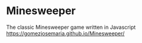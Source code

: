 # Minesweeper
The classic Minesweeper game written in Javascript
https://gomezjosemaria.github.io/Minesweeper/
